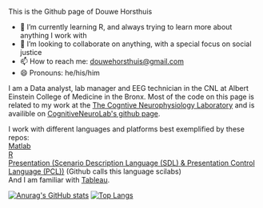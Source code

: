This is the Github page of Douwe Horsthuis
- 🌱 I’m currently learning R, and always trying to learn more about anything I work with
- 👯 I’m looking to collaborate on anything, with a special focus on social justice
- 📫 How to reach me: douwehorsthuis@gmail.com
- 😄 Pronouns: he/his/him

I am a Data analyst, lab manager and EEG technician in the CNL at Albert Einstein College of Medicine in the Bronx. Most of the code on this page is related to my work at the [The Cogntive Neurophysiology Laboratory](https://www.cognitiveneurolab.com/) and is availible on [CognitiveNeuroLab's github page](https://github.com/CognitiveNeuroLab).  

I work with different languages and platforms best exemplified by these repos:  
[Matlab](https://github.com/DouweHorsthuis/EEG_to_ERP_pipeline_stats_R)  
[R](https://github.com/DouweHorsthuis/A-Bellabeat-Case-Study-Google-Data-Analytics)  
[Presentation (Scenario Description Language (SDL) & Presentation Control Language (PCL))](https://github.com/DouweHorsthuis/N-back-task-experiment) (Github calls this language scilabs)  
And I am familiar with [Tableau](https://public.tableau.com/app/profile/douwe.horsthuis/viz/NYPD_visualizing_complaints/Dashboard1).  

[![Anurag's GitHub stats](https://github-readme-stats.vercel.app/api?username=douwehorsthuis&count_private=true&show_icons=true)](https://github.com/anuraghazra/github-readme-stats)
[![Top Langs](https://github-readme-stats.vercel.app/api/top-langs/?username=douwehorsthuis)](https://github.com/anuraghazra/github-readme-stats)

  



